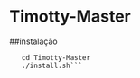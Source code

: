 # Timotty-Master

##instalação

```git clone https://github.com/francis-taylor/Timotty-Master
   cd Timotty-Master
   ./install.sh```
